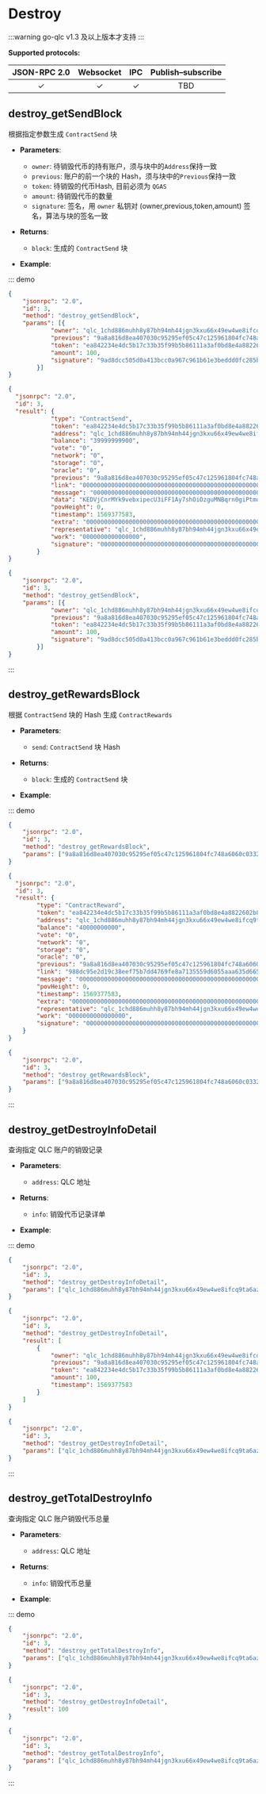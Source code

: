 # Destroy

:::warning
go-qlc v1.3 及以上版本才支持
:::

**Supported protocols:**

| JSON-RPC 2.0 | Websocket | IPC | Publish–subscribe | 
|:------------:|:-----------:|:-----:|:-----:|
| &#x2713; | &#x2713; |  &#x2713;|TBD |

## destroy_getSendBlock
根据指定参数生成 `ContractSend` 块

- **Parameters**: 
    - `owner`: 待销毁代币的持有账户，须与块中的`Address`保持一致
    - `previous`: 账户的前一个块的 Hash，须与块中的`Previous`保持一致
    - `token`: 待销毁的代币Hash, 目前必须为 `QGAS`
    - `amount`: 待销毁代币的数量
    - `signature`: 签名，用 `owner` 私钥对 (owner,previous,token,amount) 签名，算法与块的签名一致
- **Returns**: 
    - `block`: 生成的 `ContractSend` 块

- **Example**:

::: demo

```json tab:Request
{
    "jsonrpc": "2.0",
    "id": 3,
    "method": "destroy_getSendBlock",
    "params": [{
        	"owner": "qlc_1chd886muhh8y87bh94mh44jgn3kxu66x49ew4we8ifcq9ta6azftarn4a47",
        	"previous": "9a8a816d8ea407030c95295ef05c47c125961804fc748a6060c03327a848dffe",
        	"token": "ea842234e4dc5b17c33b35f99b5b86111a3af0bd8e4a8822602b866711de6d81",
        	"amount": 100,
        	"signature": "9ad8dcc505d0a413bcc0a967c961b61e3beddd0fc285b8aa71198a6acad6263d6c175b0533df5a41a810645e93a80815d7f33bbdd2c673945e6ea07a1b0fba00"
        }]
}

```

```json tab:Response
{
  "jsonrpc": "2.0",
  "id": 3,
  "result": {
        	"type": "ContractSend",
        	"token": "ea842234e4dc5b17c33b35f99b5b86111a3af0bd8e4a8822602b866711de6d81",
        	"address": "qlc_1chd886muhh8y87bh94mh44jgn3kxu66x49ew4we8ifcq9ta6azftarn4a47",
        	"balance": "39999999900",
        	"vote": "0",
        	"network": "0",
        	"storage": "0",
        	"oracle": "0",
        	"previous": "9a8a816d8ea407030c95295ef05c47c125961804fc748a6060c03327a848dffe",
        	"link": "0000000000000000000000000000000000000000000000000000000000000016",
        	"message": "0000000000000000000000000000000000000000000000000000000000000000",
        	"data": "KEDVjCnrMYk9vebxipecU3iFF1Ay7shOiOzguMNBqrn0giPtmoqBbY6kBwMMlSle8FxHwSWWGAT8dIpgYMAzJ6hI3/7qhCI05NxbF8M7NfmbW4YRGjrwvY5KiCJgK4ZnEd5tgQAAAAAAAAAAAAAAAAAAAAAAAAAAAAAAAAAAAAAAAABkmtjcxQXQpBO8wKlnyWG2Hjvt3Q/ChbiqcRmKasrWJj1sF1sFM99aQagQZF6TqAgV1/M7vdLGc5RebqB6Gw+6AA==",
        	"povHeight": 0,
        	"timestamp": 1569377583,
        	"extra": "0000000000000000000000000000000000000000000000000000000000000000",
        	"representative": "qlc_1chd886muhh8y87bh94mh44jgn3kxu66x49ew4we8ifcq9ta6azftarn4a47",
        	"work": "0000000000000000",
        	"signature": "00000000000000000000000000000000000000000000000000000000000000000000000000000000000000000000000000000000000000000000000000000000"
        }
}


```

```json test
{
    "jsonrpc": "2.0",
    "id": 3,
    "method": "destroy_getSendBlock",
    "params": [{
        	"owner": "qlc_1chd886muhh8y87bh94mh44jgn3kxu66x49ew4we8ifcq9ta6azftarn4a47",
        	"previous": "9a8a816d8ea407030c95295ef05c47c125961804fc748a6060c03327a848dffe",
        	"token": "ea842234e4dc5b17c33b35f99b5b86111a3af0bd8e4a8822602b866711de6d81",
        	"amount": 100,
        	"signature": "9ad8dcc505d0a413bcc0a967c961b61e3beddd0fc285b8aa71198a6acad6263d6c175b0533df5a41a810645e93a80815d7f33bbdd2c673945e6ea07a1b0fba00"
        }]
}

```
:::

## destroy_getRewardsBlock
根据 `ContractSend` 块的 Hash 生成 `ContractRewards`

- **Parameters**: 
    - `send`: `ContractSend` 块 Hash
- **Returns**: 
    - `block`: 生成的 `ContractSend` 块

- **Example**:

::: demo

```json tab:Request
{
    "jsonrpc": "2.0",
    "id": 3,
    "method": "destroy_getRewardsBlock",
    "params": ["9a8a816d8ea407030c95295ef05c47c125961804fc748a6060c03327a848dffe"]
}

```

```json tab:Response
{
  "jsonrpc": "2.0",
  "id": 3,
  "result": {
        "type": "ContractReward",
        "token": "ea842234e4dc5b17c33b35f99b5b86111a3af0bd8e4a8822602b866711de6d81",
        "address": "qlc_1chd886muhh8y87bh94mh44jgn3kxu66x49ew4we8ifcq9ta6azftarn4a47",
        "balance": "40000000000",
        "vote": "0",
        "network": "0",
        "storage": "0",
        "oracle": "0",
        "previous": "9a8a816d8ea407030c95295ef05c47c125961804fc748a6060c03327a848dffe",
        "link": "988dc95e2d19c38eef75b7dd4769fe8a7135559d6055aaa635d665756e86eb31",
        "message": "0000000000000000000000000000000000000000000000000000000000000000",
        "povHeight": 0,
        "timestamp": 1569377583,
        "extra": "0000000000000000000000000000000000000000000000000000000000000000",
        "representative": "qlc_1chd886muhh8y87bh94mh44jgn3kxu66x49ew4we8ifcq9ta6azftarn4a47",
        "work": "0000000000000000",
        "signature": "00000000000000000000000000000000000000000000000000000000000000000000000000000000000000000000000000000000000000000000000000000000"
    }
}

```

```json test
{
    "jsonrpc": "2.0",
    "id": 3,
    "method": "destroy_getRewardsBlock",
    "params": ["9a8a816d8ea407030c95295ef05c47c125961804fc748a6060c03327a848dffe"]
}

```
:::


## destroy_getDestroyInfoDetail
查询指定 QLC 账户的销毁记录

- **Parameters**: 
    - `address`: QLC 地址
- **Returns**: 
    - `info`: 销毁代币记录详单

- **Example**:

::: demo

```json tab:Request
{
    "jsonrpc": "2.0",
    "id": 3,
    "method": "destroy_getDestroyInfoDetail",
    "params": ["qlc_1chd886muhh8y87bh94mh44jgn3kxu66x49ew4we8ifcq9ta6azftarn4a47"]
}

```

```json tab:Response
{
    "jsonrpc": "2.0",
    "id": 3,
    "method": "destroy_getDestroyInfoDetail",
    "result": [
        {
            "owner": "qlc_1chd886muhh8y87bh94mh44jgn3kxu66x49ew4we8ifcq9ta6azftarn4a47",
            "previous": "9a8a816d8ea407030c95295ef05c47c125961804fc748a6060c03327a848dffe",
            "token": "ea842234e4dc5b17c33b35f99b5b86111a3af0bd8e4a8822602b866711de6d81",
            "amount": 100,
            "timestamp": 1569377583
        }
    ]
}

```

```json test
{
    "jsonrpc": "2.0",
    "id": 3,
    "method": "destroy_getDestroyInfoDetail",
    "params": ["qlc_1chd886muhh8y87bh94mh44jgn3kxu66x49ew4we8ifcq9ta6azftarn4a47"]
}

```
:::

## destroy_getTotalDestroyInfo
查询指定 QLC 账户销毁代币总量 

- **Parameters**: 
    - `address`: QLC 地址
- **Returns**: 
    - `info`: 销毁代币总量 

- **Example**:

::: demo

```json tab:Request
{
    "jsonrpc": "2.0",
    "id": 3,
    "method": "destroy_getTotalDestroyInfo",
    "params": ["qlc_1chd886muhh8y87bh94mh44jgn3kxu66x49ew4we8ifcq9ta6azftarn4a47"]
}

```

```json tab:Response
{
    "jsonrpc": "2.0",
    "id": 3,
    "method": "destroy_getDestroyInfoDetail",
    "result": 100
}
```

```json test
{
    "jsonrpc": "2.0",
    "id": 3,
    "method": "destroy_getTotalDestroyInfo",
    "params": ["qlc_1chd886muhh8y87bh94mh44jgn3kxu66x49ew4we8ifcq9ta6azftarn4a47"]
}

```
:::
